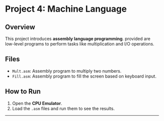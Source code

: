 # Project 4: Machine Language

## Overview
This project introduces **assembly language programming**. provided are low-level programs to perform tasks like multiplication and I/O operations.

## Files
- `Mult.asm`: Assembly program to multiply two numbers.
- `Fill.asm`: Assembly program to fill the screen based on keyboard input.

## How to Run
1. Open the **CPU Emulator**.
2. Load the `.asm` files and run them to see the results.

---
